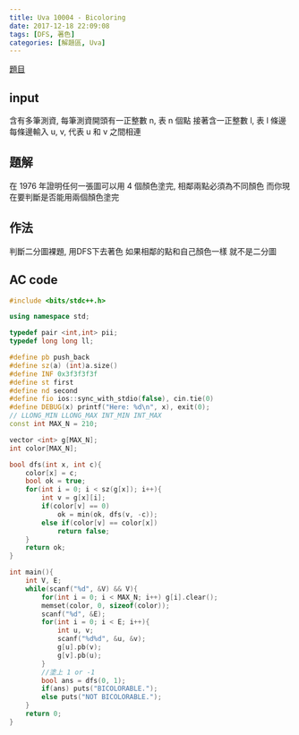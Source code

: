 ```yaml
---
title: Uva 10004 - Bicoloring
date: 2017-12-18 22:09:08
tags: [DFS, 著色]
categories: [解題區, Uva]
---
```


[題目](https://uva.onlinejudge.org/index.php?option=com_onlinejudge&Itemid=8&page=show_problem&category=12&problem=945)

## input
含有多筆測資, 每筆測資開頭有一正整數 n, 表 n 個點
接著含一正整數 l, 表 l 條邊
每條邊輸入 u, v, 代表 u 和 v 之間相連

## 題解
在 1976 年證明任何一張圖可以用 4 個顏色塗完, 相鄰兩點必須為不同顏色
而你現在要判斷是否能用兩個顏色塗完

## 作法
判斷二分圖裸題, 用DFS下去著色
如果相鄰的點和自己顏色一樣
就不是二分圖

## AC code
```cpp
#include <bits/stdc++.h>

using namespace std;

typedef pair <int,int> pii;
typedef long long ll;

#define pb push_back
#define sz(a) (int)a.size()
#define INF 0x3f3f3f3f
#define st first
#define nd second
#define fio ios::sync_with_stdio(false), cin.tie(0)
#define DEBUG(x) printf("Here: %d\n", x), exit(0);
// LLONG_MIN LLONG_MAX INT_MIN INT_MAX
const int MAX_N = 210;

vector <int> g[MAX_N];
int color[MAX_N];

bool dfs(int x, int c){
    color[x] = c;
    bool ok = true;
    for(int i = 0; i < sz(g[x]); i++){
        int v = g[x][i];
        if(color[v] == 0)
            ok = min(ok, dfs(v, -c));
        else if(color[v] == color[x])
            return false;
    }
    return ok;
}

int main(){
    int V, E;
    while(scanf("%d", &V) && V){
        for(int i = 0; i < MAX_N; i++) g[i].clear();
        memset(color, 0, sizeof(color));
        scanf("%d", &E);
        for(int i = 0; i < E; i++){
            int u, v;
            scanf("%d%d", &u, &v);
            g[u].pb(v);
            g[v].pb(u);
        }
        //塗上 1 or -1
        bool ans = dfs(0, 1);
        if(ans) puts("BICOLORABLE.");
        else puts("NOT BICOLORABLE.");
    }
    return 0;
}
```
